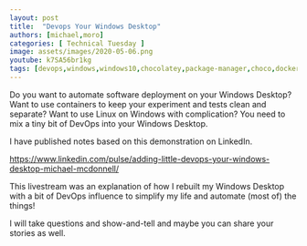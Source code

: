 ```yaml
---
layout: post
title:  "Devops Your Windows Desktop"
authors: [michael,moro]
categories: [ Technical Tuesday ]
image: assets/images/2020-05-06.png
youtube: k7SA56br1kg
tags: [devops,windows,windows10,chocolatey,package-manager,choco,docker,docker-for-windows]
---
```

Do you want to automate software deployment on your Windows Desktop? Want to use containers to keep your experiment and tests clean and separate? Want to use Linux on Windows with complication? You need to mix a tiny bit of DevOps into your Windows Desktop.

I have published notes based on this demonstration on LinkedIn. 

<https://www.linkedin.com/pulse/adding-little-devops-your-windows-desktop-michael-mcdonnell/>

This livestream was an explanation of how I rebuilt my Windows Desktop with a bit of DevOps influence to simplify my life and automate (most of) the things!  

I will take questions and show-and-tell and maybe you can share your stories as well.
